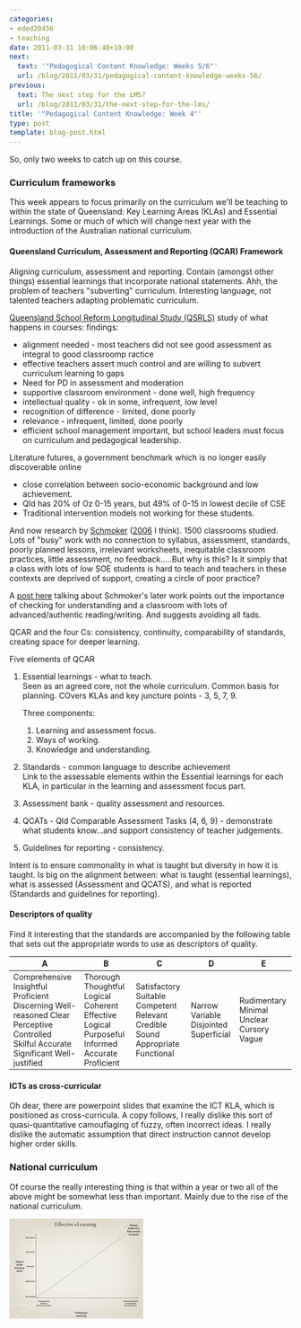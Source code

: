 ```yaml
---
categories:
- eded20456
- teaching
date: 2011-03-31 10:06:48+10:00
next:
  text: '"Pedagogical Content Knowledge: Weeks 5/6"'
  url: /blog/2011/03/31/pedagogical-content-knowledge-weeks-56/
previous:
  text: The next step for the LMS?
  url: /blog/2011/03/31/the-next-step-for-the-lms/
title: '"Pedagogical Content Knowledge: Week 4"'
type: post
template: blog-post.html
---
```

So, only two weeks to catch up on this course.

### Curriculum frameworks

This week appears to focus primarily on the curriculum we'll be teaching to within the state of Queensland: Key Learning Areas (KLAs) and Essential Learnings. Some or much of which will change next year with the introduction of the Australian national curriculum.

#### Queensland Curriculum, Assessment and Reporting (QCAR) Framework

Aligning curriculum, assessment and reporting. Contain (amongst other things) essential learnings that incorporate national statements. Ahh, the problem of teachers "subverting" curriculum. Interesting language, not talented teachers adapting problematic curriculum.

[Queensland School Reform Longitudinal Study (QSRLS)](http://education.qld.gov.au/public_media/reports/curriculum-framework/qsrls/) study of what happens in courses: findings:

- alignment needed - most teachers did not see good assessment as integral to good classroomp ractice
- effective teachers assert much control and are willing to subvert curriculum learning to gaps
- Need for PD in assessment and moderation
- supportive classroom environment - done well, high frequency
- intellectual quality - ok in some, infrequent, low level
- recognition of difference - limited, done poorly
- relevance - infrequent, limited, done poorly
- efficient school management important, but school leaders must focus on curriculum and pedagogical leadership.

Literature futures, a government benchmark which is no longer easily discoverable online

- close correlation between socio-economic background and low achievement.
- Qld has 20% of Oz 0-15 years, but 49% of 0-15 in lowest decile of CSE
- Traditional intervention models not working for these students.

And now research by [Schmoker](http://mikeschmoker.com/index.html) ([2006](http://eric.ed.gov/ERICWebPortal/search/detailmini.jsp?_nfpb=true&_&ERICExtSearch_SearchValue_0=ED494304&ERICExtSearch_SearchType_0=no&accno=ED494304) I think). 1500 classrooms studied. Lots of "busy" work with no connection to syllabus, assessment, standards, poorly planned lessons, irrelevant worksheets, inequitable classroom practices, little assessment, no feedback.....But why is this? Is it simply that a class with lots of low SOE students is hard to teach and teachers in these contexts are deprived of support, creating a circle of poor practice?

A [post here](http://teachers.net/mentors/profreading/topic6332/2.09.11.12.28.35.html) talking about Schmoker's later work points out the importance of checking for understanding and a classroom with lots of advanced/authentic reading/writing. And suggests avoiding all fads.

QCAR and the four Cs: consistency, continuity, comparability of standards, creating space for deeper learning.

Five elements of QCAR

1. Essential learnings - what to teach.  
    Seen as an agreed core, not the whole curriculum. Common basis for planning. COvers KLAs and key juncture points - 3, 5, 7, 9.
    
    Three components:
    
    1. Learning and assessment focus.
    2. Ways of working.
    3. Knowledge and understanding.
2. Standards - common language to describe achievement  
    Link to the assessable elements within the Essential learnings for each KLA, in particular in the learning and assessment focus part.
3. Assessment bank - quality assessment and resources.
4. QCATs - Qld Comparable Assessment Tasks (4, 6, 9) - demonstrate what students know...and support consistency of teacher judgements.
5. Guidelines for reporting - consistency.

Intent is to ensure commonality in what is taught but diversity in how it is taught. Is big on the alignment between: what is taught (essential learnings), what is assessed (Assessment and QCATS), and what is reported (Standards and guidelines for reporting).

#### Descriptors of quality

Find it interesting that the standards are accompanied by the following table that sets out the appropriate words to use as descriptors of quality.

| A | B | C | D | E |
| --- | --- | --- | --- | --- |
| Comprehensive   Insightful   Proficient   Discerning   Well-reasoned   Clear   Perceptive   Controlled   Skilful   Accurate   Significant   Well-justified | Thorough   Thoughtful   Logical   Coherent   Effective   Logical   Purposeful   Informed   Accurate   Proficient | Satisfactory   Suitable   Competent   Relevant   Credible   Sound   Appropriate   Functional | Narrow   Variable   Disjointed   Superficial | Rudimentary   Minimal   Unclear   Cursory   Vague |

#### ICTs as cross-curricular

Oh dear, there are powerpoint slides that examine the ICT KLA, which is positioned as cross-curricula. A copy follows, I really dislike this sort of quasi-quantitative camouflaging of fuzzy, often incorrect ideas. I really dislike the automatic assumption that direct instruction cannot develop higher order skills.

### National curriculum

Of course the really interesting thing is that within a year or two all of the above might be somewhat less than important. Mainly due to the rise of the national curriculum.

[![Problem graph](images/5575077033_9a8fd30655_m.jpg)](http://www.flickr.com/photos/david_jones/5575077033/ "Problem graph by David T Jones, on Flickr")